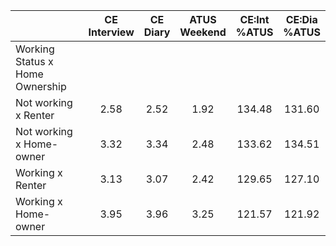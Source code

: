 
|                      | CE<br>Interview |  CE<br>Diary | ATUS<br>Weekend | CE:Int<br>%ATUS | CE:Dia<br>%ATUS |
| -------------------- | :----------: | :----------: | :----------: | :----------: | :----------: |
| Working Status x Home Ownership |              |              |              |              |              |
| Not working x Renter |         2.58 |         2.52 |         1.92 |       134.48 |       131.60 |
| Not working x Home-owner |         3.32 |         3.34 |         2.48 |       133.62 |       134.51 |
| Working x Renter     |         3.13 |         3.07 |         2.42 |       129.65 |       127.10 |
| Working x Home-owner |         3.95 |         3.96 |         3.25 |       121.57 |       121.92 |


